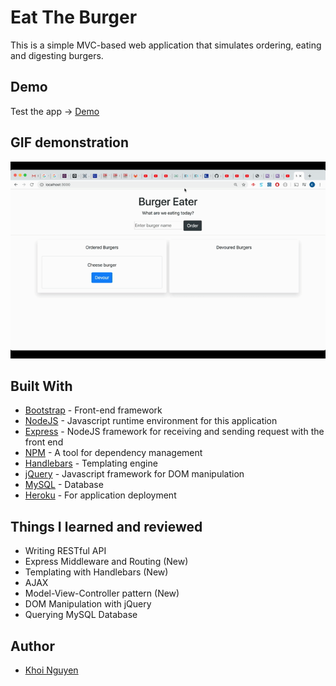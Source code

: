 # Eat The Burger

This is a simple MVC-based web application that simulates ordering, eating and digesting burgers.

## Demo

Test the app -> [Demo]()

## GIF demonstration 

![Demo](./demo/start-app.gif)

## Built With

* [Bootstrap](https://getbootstrap.com/) - Front-end framework
* [NodeJS](https://nodejs.org/en/) - Javascript runtime environment for this application
* [Express](https://expressjs.com/) - NodeJS framework for receiving and sending request with the front end
* [NPM](https://www.npmjs.com/) - A tool for dependency management 
* [Handlebars](https://handlebarsjs.com/) - Templating engine
* [jQuery](https://jquery.com/) - Javascript framework for DOM manipulation
* [MySQL](https://www.mysql.com/) - Database
* [Heroku](https://www.heroku.com/) - For application deployment

## Things I learned and reviewed

* Writing RESTful API
* Express Middleware and Routing (New)
* Templating with Handlebars (New)
* AJAX
* Model-View-Controller pattern (New)
* DOM Manipulation with jQuery 
* Querying MySQL Database

## Author

* [Khoi Nguyen](https://github.com/gh0stl0nely)
